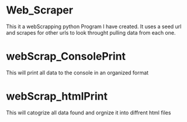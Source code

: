 # Web_Scraper
This it a webScrapping python Program I have created. It uses a seed url and scrapes for other urls to look throught pulling data from each one. 
# webScrap_ConsolePrint
This will print all data to the console in an organized format
# webScrap_htmlPrint
This will catogrize all data found and orgnize it into diffrent html files 
